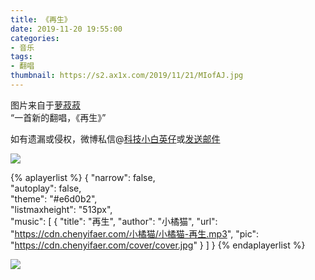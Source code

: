 ```yaml
---
title: 《再生》
date: 2019-11-20 19:55:00
categories:
- 音乐
tags:
- 翻唱
thumbnail: https://s2.ax1x.com/2019/11/21/MIofAJ.jpg
---
```


图片来自于<a href="https://weibo.com/u/1693163742" target="_blank">萝菽菽</a><br/> “一首新的翻唱，《再生》”

如有遗漏或侵权，微博私信@<a href="https://weibo.com/kjxbyz" target="_blank">科技小白英仔</a>或<a href="mailto:me@chenyifaer.com" target="_blank">发送邮件</a>

![](https://s2.ax1x.com/2019/11/21/MIofAJ.jpg)

<!--more-->

{% aplayerlist %}
{
    "narrow": false,                          
    "autoplay": false,                         
    "theme": "#e6d0b2",	  
    "listmaxheight": "513px",                    
    "music": [
        {
            "title": "再生",
            "author": "小橘猫",
            "url": "https://cdn.chenyifaer.com/小橘猫/小橘猫-再生.mp3",
            "pic": "https://cdn.chenyifaer.com/cover/cover.jpg"
        }
    ]
}
{% endaplayerlist %}

![](https://s2.ax1x.com/2019/11/21/MITNgx.jpg)
